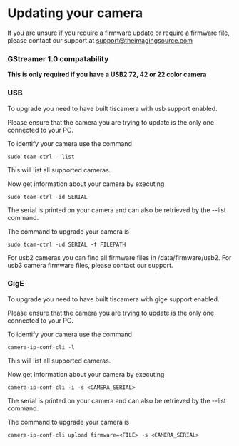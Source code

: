 # Updating your camera

If you are unsure if you require a firmware update or require a firmware file,
please contact our support at support@theimagingsource.com

### GStreamer 1.0 compatability

**This is only required if you have a USB2 72, 42 or 22 color camera**

### USB

To upgrade you need to have built tiscamera with usb support enabled.

Please ensure that the camera you are trying to update is the only one connected to your PC.

To identify your camera use the command

    sudo tcam-ctrl --list

This will list all supported cameras.

Now get information about your camera by executing

    sudo tcam-ctrl -id SERIAL

The serial is printed on your camera and can also be retrieved by the --list command.

The command to upgrade your camera is

    sudo tcam-ctrl -ud SERIAL -f FILEPATH

For usb2 cameras you can find all firmware files in <tiscamera>/data/firmware/usb2.
For usb3 camera firmware files, please contact our support.

### GigE

To upgrade you need to have built tiscamera with gige support enabled.

Please ensure that the camera you are trying to update is the only one connected to your PC.

To identify your camera use the command

    camera-ip-conf-cli -l


This will list all supported cameras.

Now get information about your camera by executing

    camera-ip-conf-cli -i -s <CAMERA_SERIAL>

The serial is printed on your camera and can also be retrieved by the --list command.

The command to upgrade your camera is

    camera-ip-conf-cli upload firmware=<FILE> -s <CAMERA_SERIAL>
